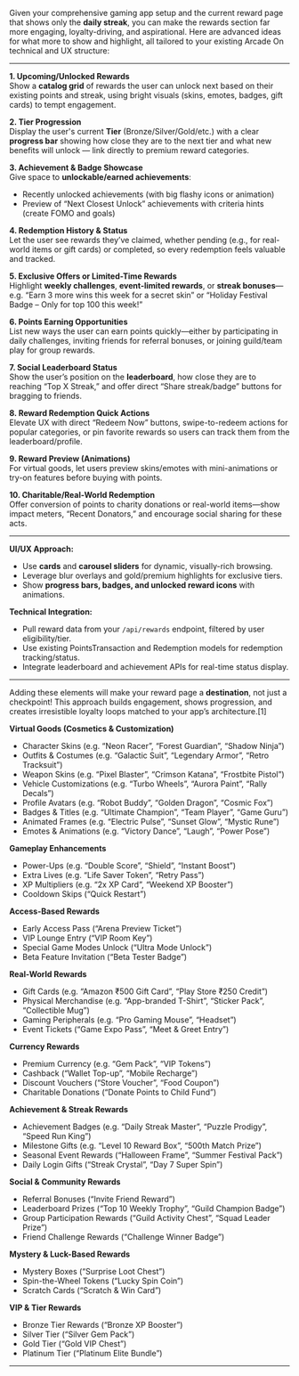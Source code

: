 Given your comprehensive gaming app setup and the current reward page that shows only the **daily streak**, you can make the rewards section far more engaging, loyalty-driving, and aspirational. Here are advanced ideas for what more to show and highlight, all tailored to your existing Arcade On technical and UX structure:

***

**1. Upcoming/Unlocked Rewards**  
Show a **catalog grid** of rewards the user can unlock next based on their existing points and streak, using bright visuals (skins, emotes, badges, gift cards) to tempt engagement.

**2. Tier Progression**  
Display the user's current **Tier** (Bronze/Silver/Gold/etc.) with a clear **progress bar** showing how close they are to the next tier and what new benefits will unlock — link directly to premium reward categories.

**3. Achievement & Badge Showcase**  
Give space to **unlockable/earned achievements**:  
- Recently unlocked achievements (with big flashy icons or animation)  
- Preview of “Next Closest Unlock” achievements with criteria hints (create FOMO and goals)

**4. Redemption History & Status**  
Let the user see rewards they’ve claimed, whether pending (e.g., for real-world items or gift cards) or completed, so every redemption feels valuable and tracked.

**5. Exclusive Offers or Limited-Time Rewards**  
Highlight **weekly challenges**, **event-limited rewards**, or **streak bonuses**—e.g. “Earn 3 more wins this week for a secret skin” or “Holiday Festival Badge – Only for top 100 this week!”

**6. Points Earning Opportunities**  
List new ways the user can earn points quickly—either by participating in daily challenges, inviting friends for referral bonuses, or joining guild/team play for group rewards.

**7. Social Leaderboard Status**  
Show the user’s position on the **leaderboard**, how close they are to reaching “Top X Streak,” and offer direct “Share streak/badge” buttons for bragging to friends.

**8. Reward Redemption Quick Actions**  
Elevate UX with direct “Redeem Now” buttons, swipe-to-redeem actions for popular categories, or pin favorite rewards so users can track them from the leaderboard/profile.

**9. Reward Preview (Animations)**  
For virtual goods, let users preview skins/emotes with mini-animations or try-on features before buying with points.

**10. Charitable/Real-World Redemption**  
Offer conversion of points to charity donations or real-world items—show impact meters, “Recent Donators,” and encourage social sharing for these acts.

***

**UI/UX Approach:**  
- Use **cards** and **carousel sliders** for dynamic, visually-rich browsing.
- Leverage blur overlays and gold/premium highlights for exclusive tiers.
- Show **progress bars, badges, and unlocked reward icons** with animations.

**Technical Integration:**  
- Pull reward data from your `/api/rewards` endpoint, filtered by user eligibility/tier.
- Use existing PointsTransaction and Redemption models for redemption tracking/status.
- Integrate leaderboard and achievement APIs for real-time status display.

***

Adding these elements will make your reward page a **destination**, not just a checkpoint! This approach builds engagement, shows progression, and creates irresistible loyalty loops matched to your app’s architecture.[1]


**Virtual Goods (Cosmetics & Customization)**
- Character Skins (e.g. “Neon Racer”, “Forest Guardian”, “Shadow Ninja”)
- Outfits & Costumes (e.g. “Galactic Suit”, “Legendary Armor”, “Retro Tracksuit”)
- Weapon Skins (e.g. “Pixel Blaster”, “Crimson Katana”, “Frostbite Pistol”)
- Vehicle Customizations (e.g. “Turbo Wheels”, “Aurora Paint”, “Rally Decals”)
- Profile Avatars (e.g. “Robot Buddy”, “Golden Dragon”, “Cosmic Fox”)
- Badges & Titles (e.g. “Ultimate Champion”, “Team Player”, “Game Guru”)
- Animated Frames (e.g. “Electric Pulse”, “Sunset Glow”, “Mystic Rune”)
- Emotes & Animations (e.g. “Victory Dance”, “Laugh”, “Power Pose”)

**Gameplay Enhancements**
- Power-Ups (e.g. “Double Score”, “Shield”, “Instant Boost”)
- Extra Lives (e.g. “Life Saver Token”, “Retry Pass”)
- XP Multipliers (e.g. “2x XP Card”, “Weekend XP Booster”)
- Cooldown Skips (“Quick Restart”)

**Access-Based Rewards**
- Early Access Pass (“Arena Preview Ticket”)
- VIP Lounge Entry (“VIP Room Key”)
- Special Game Modes Unlock (“Ultra Mode Unlock”)
- Beta Feature Invitation (“Beta Tester Badge”)

**Real-World Rewards**
- Gift Cards (e.g. “Amazon ₹500 Gift Card”, “Play Store ₹250 Credit”)
- Physical Merchandise (e.g. “App-branded T-Shirt”, “Sticker Pack”, “Collectible Mug”)
- Gaming Peripherals (e.g. “Pro Gaming Mouse”, “Headset”)
- Event Tickets (“Game Expo Pass”, “Meet & Greet Entry”)

**Currency Rewards**
- Premium Currency (e.g. “Gem Pack”, “VIP Tokens”)
- Cashback (“Wallet Top-up”, “Mobile Recharge”)
- Discount Vouchers (“Store Voucher”, “Food Coupon”)
- Charitable Donations (“Donate Points to Child Fund”)

**Achievement & Streak Rewards**
- Achievement Badges (e.g. “Daily Streak Master”, “Puzzle Prodigy”, “Speed Run King”)
- Milestone Gifts (e.g. “Level 10 Reward Box”, “500th Match Prize”)
- Seasonal Event Rewards (“Halloween Frame”, “Summer Festival Pack”)
- Daily Login Gifts (“Streak Crystal”, “Day 7 Super Spin”)

**Social & Community Rewards**
- Referral Bonuses (“Invite Friend Reward”)
- Leaderboard Prizes (“Top 10 Weekly Trophy”, “Guild Champion Badge”)
- Group Participation Rewards (“Guild Activity Chest”, “Squad Leader Prize”)
- Friend Challenge Rewards (“Challenge Winner Badge”)

**Mystery & Luck-Based Rewards**
- Mystery Boxes (“Surprise Loot Chest”)
- Spin-the-Wheel Tokens (“Lucky Spin Coin”)
- Scratch Cards (“Scratch & Win Card”)

**VIP & Tier Rewards**
- Bronze Tier Rewards (“Bronze XP Booster”)
- Silver Tier (“Silver Gem Pack”)
- Gold Tier (“Gold VIP Chest”)
- Platinum Tier (“Platinum Elite Bundle”)

***
